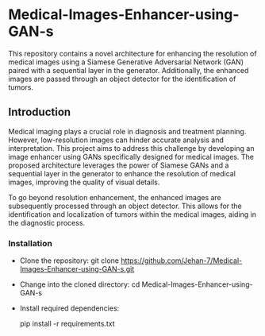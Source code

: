 # Medical-Images-Enhancer-using-GAN-s

This repository contains a novel architecture for enhancing the resolution of medical images using a Siamese Generative Adversarial Network (GAN) paired with a sequential layer in the generator. Additionally, the enhanced images are passed through an object detector for the identification of tumors.

## Introduction

Medical imaging plays a crucial role in diagnosis and treatment planning. However, low-resolution images can hinder accurate analysis and interpretation. This project aims to address this challenge by developing an image enhancer using GANs specifically designed for medical images. The proposed architecture leverages the power of Siamese GANs and a sequential layer in the generator to enhance the resolution of medical images, improving the quality of visual details.

To go beyond resolution enhancement, the enhanced images are subsequently processed through an object detector. This allows for the identification and localization of tumors within the medical images, aiding in the diagnostic process.

### Installation
  *  Clone the repository:
      git clone https://github.com/Jehan-7/Medical-Images-Enhancer-using-GAN-s.git

  *   Change into the cloned directory:
        cd Medical-Images-Enhancer-using-GAN-s

  *   Install required dependencies:

        pip install -r requirements.txt



